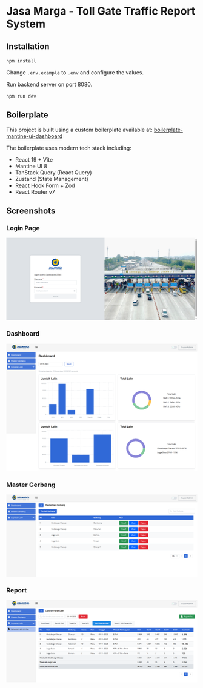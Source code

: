 # Jasa Marga - Toll Gate Traffic Report System

## Installation

```bash
npm install
```

Change `.env.example` to `.env` and configure the values.

Run backend server on port 8080.

```bash
npm run dev
```

## Boilerplate

This project is built using a custom boilerplate available at: [boilerplate-mantine-ui-dashboard](https://github.com/rizkiramadhanx/boilerplate-mantine-ui-dashboard)

The boilerplate uses modern tech stack including:

- React 19 + Vite
- Mantine UI 8
- TanStack Query (React Query)
- Zustand (State Management)
- React Hook Form + Zod
- React Router v7

## Screenshots

### Login Page

![Login](screenshoot/login.png)

### Dashboard

![Dashboard](screenshoot/dashboard.png)

### Master Gerbang

![Master Gerbang](screenshoot/master-gerbang.png)

### Report

![Report](screenshoot/report.png)
